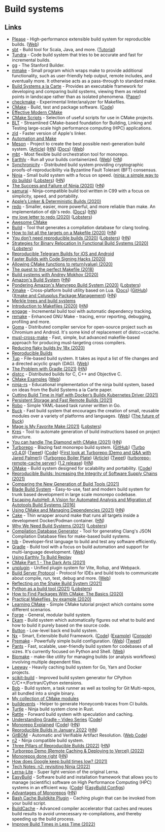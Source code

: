 # Build systems

## Links

- [Please](https://github.com/thought-machine/please) - High-performance extensible build system for reproducible builds. ([Web](https://please.build/))
- [sbt](https://github.com/sbt/sbt) - Build tool for Scala, Java, and more. ([Tutorial](https://www.youtube.com/watch?v=FS015lfyiMg))
- [Tundra](https://github.com/deplinenoise/tundra) - Code build system that tries to be accurate and fast for incremental builds.
- [gg](https://github.com/StanfordSNR/gg) - The Stanford Builder.
- [mmake](https://github.com/tj/mmake) - Small program which wraps make to provide additional functionality, such as user-friendly help output, remote includes, and eventually more. It otherwise acts as a pass-through to standard make.
- [Build Systems a la Carte](https://github.com/snowleopard/build) - Provides an executable framework for developing and comparing build systems, viewing them as related points in landscape rather than as isolated phenomena. ([Paper](https://www.cambridge.org/core/journals/journal-of-functional-programming/article/build-systems-a-la-carte-theory-and-practice/097CE52C750E69BD16B78C318754C7A4))
- [checkmake](https://github.com/mrtazz/checkmake) - Experimental linter/analyzer for Makefiles.
- [CMake](https://cmake.org/) - Build, test and package software. ([Code](https://github.com/Kitware/CMake))
- [Effective Modern CMake](https://gist.github.com/mbinna/c61dbb39bca0e4fb7d1f73b0d66a4fd1)
- [CMake Scripts](https://github.com/StableCoder/cmake-scripts) - Selection of useful scripts for use in CMake projects.
- [BLT](https://github.com/LLNL/blt) - Streamlined CMake-based foundation for Building, Linking and Testing large-scale high performance computing (HPC) applications.
- [zld](https://github.com/michaeleisel/zld) - Faster version of Apple's linker.
- [Automation and Make](https://swcarpentry.github.io/make-novice/)
- [Meson](https://github.com/mesonbuild/meson) - Project to create the best possible next-generation build system. ([Article](https://nibblestew.blogspot.com/2020/10/cargo-style-dependency-management-for-c.html)) ([HN](https://news.ycombinator.com/item?id=24845031)) ([Docs](https://mesonbuild.com/)) ([Web](https://mesonbuild.com/))
- [mbt](https://github.com/mbtproject/mbt) - Most flexible build orchestration tool for monorepo.
- [Earthly](https://github.com/earthly/earthly) - Run all your builds containerized. ([Web](https://www.earthly.dev/)) ([HN](https://news.ycombinator.com/item?id=27785323))
- [Synchronicity](https://github.com/iqlusioninc/synchronicity) - Distributed build system providing cryptographic proofs-of-reproducibility via Byzantine Fault Tolerant (BFT) consensus.
- [Ninja](https://github.com/ninja-build/ninja) - Small build system with a focus on speed. ([ninja: a simple way to do builds](https://jvns.ca/blog/2020/10/26/ninja--a-simple-way-to-do-builds/)) ([Lobsters](https://lobste.rs/s/94llji/ninja_simple_way_do_builds)) ([HN](https://news.ycombinator.com/item?id=24904617))
- [The Success and Failure of Ninja (2020)](http://neugierig.org/software/blog/2020/05/ninja.html) ([HN](https://news.ycombinator.com/item?id=23157783))
- [samurai](https://github.com/michaelforney/samurai) - Ninja-compatible build tool written in C99 with a focus on simplicity, speed, and portability.
- [Apple’s Linker & Deterministic Builds (2020)](https://milen.me/writings/apple-linker-ld64-deterministic-builds-oso-prefix/)
- [redo](https://github.com/apenwarr/redo) - Smaller, easier, more powerful, and more reliable than make. An implementation of djb's redo. ([Docs](https://redo.readthedocs.io/en/latest/)) ([HN](https://news.ycombinator.com/item?id=29717028))
- [my love letter to redo (2020)](https://fzakaria.com/2020/06/08/my-love-letter-to-redo.html) ([Lobsters](https://lobste.rs/s/j96fsz/my_love_letter_redo))
- [Awesome CMake](https://github.com/onqtam/awesome-cmake)
- [Build](https://github.com/rizsotto/Bear) - Tool that generates a compilation database for clang tooling.
- [How to list all the targets on a Makefile (2020)](https://diamantidis.github.io/tips/2020/07/01/list-makefile-targets) ([HN](https://news.ycombinator.com/item?id=23702756))
- [You don’t need reproducible builds (2020)](http://blog.cmpxchg8b.com/2020/07/you-dont-need-reproducible-builds.html) ([Lobsters](https://lobste.rs/s/ha8c42/you_don_t_need_reproducible_builds)) ([HN](https://news.ycombinator.com/item?id=24059410))
- [Strategies for Binary Relocation In Functional Build Systems (2020)](https://maxmcd.com/posts/strategies-for-binary-relocation/) ([Lobsters](https://lobste.rs/s/2lnncd/strategies_for_binary_relocation))
- [Reproducible Telegram Builds for iOS and Android](https://core.telegram.org/reproducible-builds)
- [Faster Builds with Code Signing Hacks (2020)](https://eisel.me/jekyll/update/2020/08/07/signing.html)
- [Allowing CMake functions to return(value) (2020)](https://oleksandrkvl.github.io/2020/08/09/allowing-cmake-functions-to-return-value.html)
- [The quest to the perfect Makefile (2018)](https://r4nd0m6uy.ch/the-quest-to-the-perfect-makefile.html)
- [Build systems with Andrey Mokhov (2020)](https://overcast.fm/+hrS7F9_XA)
- [Amazon's Build System](https://gist.github.com/terabyte/15a2d3d407285b8b5a0a7964dd6283b0) ([HN](https://news.ycombinator.com/item?id=24722214))
- [Pondering Amazon's Manyrepo Build System (2020)](http://beza1e1.tuxen.de/amazon_manyrepo_builds.html) ([Lobsters](https://lobste.rs/s/v6vmov/pondering_amazon_s_manyrepo_build_system))
- [Xmake](https://github.com/xmake-io/xmake) - Cross-platform build utility based on Lua. ([Docs](https://xmake.io/#/)) ([GitHub](https://github.com/xmake-io)) ([Xmake and Cplusplus Package Management](https://github.com/xmake-io/xmake/wiki/Xmake-and-Cplusplus--Package-Management)) ([HN](https://news.ycombinator.com/item?id=30696061))
- [Merkle trees and build systems](https://lwn.net/Articles/821367/)
- [Introduction to Makefiles (2020)](https://xs-labs.com/en/blog/2020/11/07/introduction-to-makefiles/) ([HN](https://news.ycombinator.com/item?id=25026656))
- [engage](https://github.com/breuleux/engage) - Incremental build tool with automatic dependency tracking.
- [remake](https://github.com/rocky/remake) - Enhanced GNU Make - tracing, error reporting, debugging, profiling and more.
- [Goma](https://chromium.googlesource.com/infra/goma/client/) - Distributed compiler service for open-source project such as Chromium and Android. It's some kind of replacement of distcc+ccache.
- [musl-cross-make](https://github.com/richfelker/musl-cross-make) - Fast, simple, but advanced makefile-based approach for producing musl-targeting cross compilers.
- [Reducing flaky builds by 18x (2020)](https://github.blog/2020-12-16-reducing-flaky-builds-by-18x/)
- [Reproducible Builds](https://reproducible-builds.org/)
- [Tup](https://github.com/gittup/tup) - File-based build system. It takes as input a list of file changes and a directed acyclic graph (DAG). ([Web](http://gittup.org/tup/))
- [The Problem with Gradle (2021)](https://www.bruceeckel.com/2021/01/02/the-problem-with-gradle/) ([HN](https://news.ycombinator.com/item?id=25801986))
- [distcc](https://github.com/distcc/distcc) - Distributed builds for C, C++ and Objective C.
- [CMake Examples](https://github.com/ttroy50/cmake-examples) ([Web](http://ttroy50.github.io/cmake-examples/))
- [ninja-rs](https://github.com/nikhilm/ninja-rs) - Educational implementation of the ninja build system, based on ideas from the Build Systems a la Carte paper.
- [Cutting Build Time in Half with Docker’s Buildx Kubernetes Driver (2021)](https://releaseapp.io/blog/cutting-build-time-in-half-docker-buildx-kubernetes)
- [Persistent Storage and Fast Remote Builds (2021)](https://fly.io/blog/persistent-storage-and-fast-remote-builds/)
- [Robo](https://github.com/tj/robo) - Simple YAML-based task runner written in Go.
- [Buck](https://github.com/facebook/buck) - Fast build system that encourages the creation of small, reusable modules over a variety of platforms and languages. ([Web](https://buck.build/)) ([The future of Buck](https://developers.facebook.com/blog/post/2021/07/01/future-of-buck))
- [Mage is My Favorite Make (2021)](https://carolynvanslyck.com/blog/2021/01/mage-is-my-favorite-make/) ([Lobsters](https://lobste.rs/s/zry6q1/mage_is_my_favorite_make))
- [Kres](https://github.com/talos-systems/kres) - Tool to automate generation of build instructions based on project structure.
- [You can handle The Diamond with CMake (2021)](http://beza1e1.tuxen.de/cmake_diamond.html) ([HN](https://news.ycombinator.com/item?id=26602450))
- [Turborepo](https://turborepo.org/) - Blazing fast monorepo build system. ([GitHub](https://github.com/turborepo)) ([Turbo v0.4.0](https://turborepo.com/posts/turbo-0-4-0)) ([Tweet](https://twitter.com/jaredpalmer/status/1387760499908136960)) ([Code](https://github.com/vercel/turborepo)) ([First look at Turborepo (Demo and Q&A with Jared Palmer)](https://www.youtube.com/watch?v=YX5yoApjI3M)) ([Turborepo Boiler Plate](https://github.com/Enricopv/turbo-boilerplate)) ([Article](https://dev.to/swyx/why-turborepo-will-be-the-first-big-trend-of-2022-4gfj)) ([Tweet](https://twitter.com/swyx/status/1475509463813529601)) ([turborepo-remote-cache server](https://github.com/fox1t/turborepo-remote-cache)) ([1.2 release](https://turborepo.org/blog/turbo-1-2-0)) ([HN](https://news.ycombinator.com/item?id=30958653))
- [OMake](http://projects.camlcity.org/projects/omake.html) - Build system designed for scalability and portability. ([Code](https://github.com/ocaml-omake/omake))
- [Reproducible Builds: Increasing the Integrity of Software Supply Chains (2021)](https://arxiv.org/abs/2104.06020)
- [Comparing the New Generation of Build Tools (2021)](https://css-tricks.com/comparing-the-new-generation-of-build-tools/)
- [Blade Build System](https://github.com/chen3feng/blade-build) - Easy-to-use, fast and modern build system for trunk based development in large scale monorepo codebase.
- [Escaping AutoHell: A Vision for Automated Analysis and Migration of Autotools Build Systems (2016)](https://www.cs.cmu.edu/~ckaestne/pdf/releng16.pdf)
- [Using CMake and Managing Dependencies (2021)](https://eliasdaler.github.io/using-cmake/) ([HN](https://news.ycombinator.com/item?id=27265074))
- [Cake](https://github.com/wurosh/cake) - Thin wrapper around make that runs all targets inside a development Docker/Podman container. ([HN](https://news.ycombinator.com/item?id=27378642))
- [Why We Need Build Systems (2021)](https://blog.feabhas.com/2021/06/why-we-need-build-systems/) ([Lobsters](https://lobste.rs/s/nuzppx/why_we_need_build_systems))
- [Compilation Database Generator](https://github.com/nickdiego/compiledb) - Tool for generating Clang's JSON Compilation Database files for make-based build systems.
- [hlb](https://github.com/openllb/hlb) - Developer-first language to build and test any software efficiently.
- [Gradle](https://github.com/gradle/gradle) - Build tool with a focus on build automation and support for multi-language development. ([Web](https://gradle.org/))
- [Using Earthly To Build Replay](https://dmiller.dev/blog/using-earthly-to-build-replay)
- [CMake Part 1 - The Dark Arts (2021)](https://blog.feabhas.com/2021/07/cmake-part-1-the-dark-arts/)
- [unplugin](https://github.com/unjs/unplugin) - Unified plugin system for Vite, Rollup, and Webpack.
- [Build Server Protocol](https://github.com/build-server-protocol/build-server-protocol) - Protocol for IDEs and build tools to communicate about compile, run, test, debug and more. ([Web](https://build-server-protocol.github.io/))
- [Reflecting on the Shake Build System (2021)](https://neilmitchell.blogspot.com/2021/09/reflecting-on-shake-build-system.html)
- [Python as a build tool (2021)](https://tonsky.me/blog/python-build/) ([Lobsters](https://lobste.rs/s/dektfe/python_as_build_tool))
- [How to Find Packages With CMake: The Basics (2020)](https://izzys.casa/2020/12/how-to-find-packages-with-cmake-the-basics/)
- [Practical Makefiles, by example (2020)](http://nuclear.mutantstargoat.com/articles/make/)
- [Learning CMake](https://github.com/Akagi201/learning-cmake) - Simple CMake tutorial project which contains some different scenarios.
- [Forge](https://github.com/Shinmera/forge) - General, modular build system.
- [Ekam](https://github.com/capnproto/ekam) - Build system which automatically figures out what to build and how to build it purely based on the source code.
- [Button](https://github.com/jasonwhite/button-rs) - Low-level back end build system.
- [Nx](https://nx.dev/) - Smart, Extensible Build Framework. ([Code](https://github.com/nrwl/nx)) ([Example](https://github.com/nrwl/nx-examples)) ([Console](https://github.com/nrwl/nx-console))
- [Premake](https://github.com/premake/premake-core) - Powerfully simple build configuration. ([Web](https://premake.github.io/)) ([Tweet](https://twitter.com/KageKirin/status/1450677219014021121))
- [Pants](https://github.com/pantsbuild/pants) - Fast, scalable, user-friendly build system for codebases of all sizes. It's currently focused on Python and Shell. ([Web](https://www.pantsbuild.org/))
- [Biomake](https://github.com/evoldoers/biomake) - make-like utility for managing builds (or analysis workflows) involving multiple dependent files.
- [Leeway](https://github.com/gitpod-io/leeway) - Heavily caching build system for Go, Yarn and Docker projects.
- [scikit-build](https://github.com/scikit-build/scikit-build) - Improved build system generator for CPython C/C++/Fortran/Cython extensions.
- [Bob](https://github.com/benchkram/bob) - Build system, a task runner as well as tooling for Git Multi-repos, all bundled into a single binary.
- [My collection of CMake modules](https://github.com/rpavlik/cmake-modules)
- [buildevents](https://github.com/honeycombio/buildevents) - Helper to generate Honeycomb traces from CI builds.
- [Turtle](https://github.com/raviqqe/turtle-build) - Ninja build system clone in Rust.
- [Rattle](https://github.com/ndmitchell/rattle) - Forward build system with speculation and caching.
- [Understanding Gradle – Video Series](https://www.youtube.com/playlist?list=PLWQK2ZdV4Yl2k2OmC_gsjDpdIBTN0qqkE) ([Code](https://github.com/jjohannes/understanding-gradle))
- [Monorepo Explained](https://monorepo.tools/) ([Code](https://github.com/nrwl/monorepo.tools)) ([HN](https://news.ycombinator.com/item?id=30438579))
- [Reproducible Builds in January 2022](https://reproducible-builds.org/reports/2022-01/) ([HN](https://news.ycombinator.com/item?id=30229189))
- [GitBOM](https://gitbom.dev/) - Automatic and Verifiable Artifact Resolution. ([Web Code](https://github.com/git-bom/site))
- [n2](https://github.com/evmar/n2) - Ninja compatible build system.
- [Three Pillars of Reproducible Builds (2022)](https://fossa.com/blog/three-pillars-reproducible-builds/) ([HN](https://news.ycombinator.com/item?id=30604954))
- [Turborepo Demo (Remote Caching & Deploying to Vercel) (2022)](https://www.youtube.com/watch?v=_sB2E1XnzOY)
- [Monorepos done right](https://felixmulder.com/writing/2022/03/12/Monorepos-done-right.html) ([HN](https://news.ycombinator.com/item?id=30664891))
- [How does Google keep build times low? (2021)](https://jmmv.dev/2021/02/google-monorepos-and-caching.html)
- [Tech Notes: n2: revisiting Ninja (2022)](http://neugierig.org/software/blog/2022/03/n2.html)
- [Lerna-Lite](https://github.com/ghiscoding/lerna-lite) - Super light version of the original Lerna.
- [EasyBuild](https://easybuild.io/) - Software build and installation framework that allows you to manage (scientific) software on High Performance Computing (HPC) systems in an efficient way. ([Code](https://github.com/easybuilders/easybuild)) ([EasyBuild Configs](https://github.com/easybuilders/easybuild-easyconfigs))
- [Advantages of Monorepos](https://danluu.com/monorepo/) ([HN](https://news.ycombinator.com/item?id=30945613))
- [Bash Cache Buildkite Plugin](https://github.com/Automattic/bash-cache-buildkite-plugin) - Caching plugin that can be invoked from your build script.
- [BuildCache](https://github.com/mbitsnbites/buildcache) - Advanced compiler accelerator that caches and reuses build results to avoid unnecessary re-compilations, and thereby speeding up the build process.
- [Improve Build Times in Less Time (2022)](https://speakerdeck.com/zacsweers/improve-build-times-in-less-time)